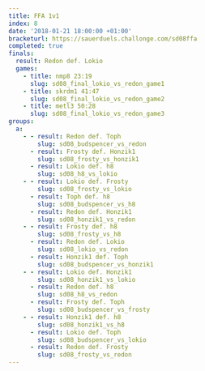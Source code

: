 ```yaml
---
title: FFA 1v1
index: 8
date: '2018-01-21 18:00:00 +01:00'
bracketurl: https://sauerduels.challonge.com/sd08ffa
completed: true
finals:
  result: Redon def. Lokio
  games:
    - title: nmp8 23:19
      slug: sd08_final_lokio_vs_redon_game1
    - title: skrdm1 41:47
      slug: sd08_final_lokio_vs_redon_game2
    - title: metl3 50:28
      slug: sd08_final_lokio_vs_redon_game3
groups:
  a:
    - - result: Redon def. Toph
        slug: sd08_budspencer_vs_redon
      - result: Frosty def. Honzik1
        slug: sd08_frosty_vs_honzik1
      - result: Lokio def. h8
        slug: sd08_h8_vs_lokio
    - - result: Lokio def. Frosty
        slug: sd08_frosty_vs_lokio
      - result: Toph def. h8
        slug: sd08_budspencer_vs_h8
      - result: Redon def. Honzik1
        slug: sd08_honzik1_vs_redon
    - - result: Frosty def. h8
        slug: sd08_frosty_vs_h8
      - result: Redon def. Lokio
        slug: sd08_lokio_vs_redon
      - result: Honzik1 def. Toph
        slug: sd08_budspencer_vs_honzik1
    - - result: Lokio def. Honzik1
        slug: sd08_honzik1_vs_lokio
      - result: Redon def. h8
        slug: sd08_h8_vs_redon
      - result: Frosty def. Toph
        slug: sd08_budspencer_vs_frosty
    - - result: Honzik1 def. h8
        slug: sd08_honzik1_vs_h8
      - result: Lokio def. Toph
        slug: sd08_budspencer_vs_lokio
      - result: Redon def. Frosty
        slug: sd08_frosty_vs_redon
---
```

